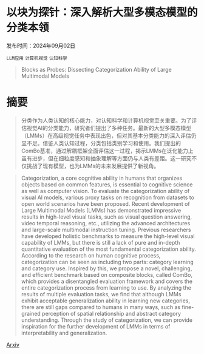 # 以块为探针：深入解析大型多模态模型的分类本领

发布时间：2024年09月02日

`LLM应用` `计算机视觉` `认知科学`

> Blocks as Probes: Dissecting Categorization Ability of Large Multimodal Models

# 摘要

> 分类作为人类认知的核心能力，对认知科学和计算机视觉至关重要。为了评估视觉AI的分类能力，研究者们提出了多种任务。最新的大型多模态模型（LMMs）在高级视觉任务中表现出色，但对其基本分类能力的深入评估仍显不足。借鉴人类认知过程，分类包括类别学习和使用。我们提出的ComBo基准，通过解耦框架全面评估这一过程，揭示LMMs在泛化能力上虽有进步，但在细粒度感知和抽象理解等方面仍与人类有差距。这一研究不仅挑战了现有模型，也为LMMs的未来发展提供了新视角。

> Categorization, a core cognitive ability in humans that organizes objects based on common features, is essential to cognitive science as well as computer vision. To evaluate the categorization ability of visual AI models, various proxy tasks on recognition from datasets to open world scenarios have been proposed. Recent development of Large Multimodal Models (LMMs) has demonstrated impressive results in high-level visual tasks, such as visual question answering, video temporal reasoning, etc., utilizing the advanced architectures and large-scale multimodal instruction tuning. Previous researchers have developed holistic benchmarks to measure the high-level visual capability of LMMs, but there is still a lack of pure and in-depth quantitative evaluation of the most fundamental categorization ability. According to the research on human cognitive process, categorization can be seen as including two parts: category learning and category use. Inspired by this, we propose a novel, challenging, and efficient benchmark based on composite blocks, called ComBo, which provides a disentangled evaluation framework and covers the entire categorization process from learning to use. By analyzing the results of multiple evaluation tasks, we find that although LMMs exhibit acceptable generalization ability in learning new categories, there are still gaps compared to humans in many ways, such as fine-grained perception of spatial relationship and abstract category understanding. Through the study of categorization, we can provide inspiration for the further development of LMMs in terms of interpretability and generalization.

[Arxiv](https://arxiv.org/abs/2409.01560)